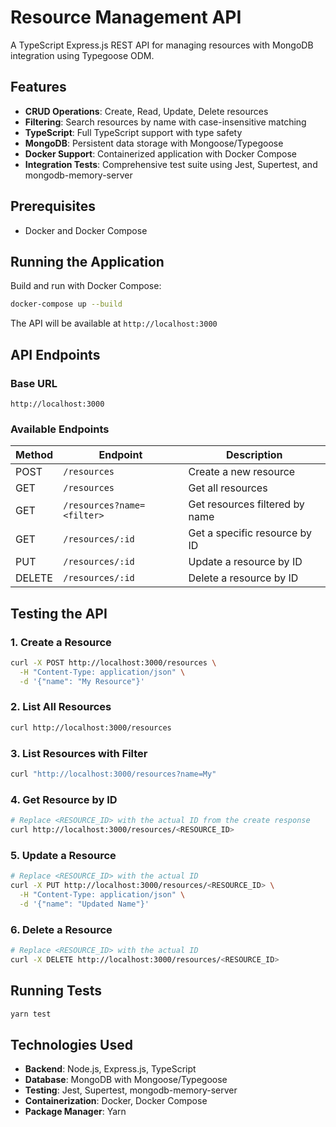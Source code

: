 # Resource Management API

A TypeScript Express.js REST API for managing resources with MongoDB integration using Typegoose ODM.

## Features

- **CRUD Operations**: Create, Read, Update, Delete resources
- **Filtering**: Search resources by name with case-insensitive matching
- **TypeScript**: Full TypeScript support with type safety
- **MongoDB**: Persistent data storage with Mongoose/Typegoose
- **Docker Support**: Containerized application with Docker Compose
- **Integration Tests**: Comprehensive test suite using Jest, Supertest, and mongodb-memory-server

## Prerequisites

- Docker and Docker Compose

## Running the Application

Build and run with Docker Compose:

```bash
docker-compose up --build
```

The API will be available at `http://localhost:3000`

## API Endpoints

### Base URL
`http://localhost:3000`

### Available Endpoints

| Method | Endpoint | Description |
|--------|----------|-------------|
| POST | `/resources` | Create a new resource |
| GET | `/resources` | Get all resources |
| GET | `/resources?name=<filter>` | Get resources filtered by name |
| GET | `/resources/:id` | Get a specific resource by ID |
| PUT | `/resources/:id` | Update a resource by ID |
| DELETE | `/resources/:id` | Delete a resource by ID |

## Testing the API

### 1. Create a Resource
```bash
curl -X POST http://localhost:3000/resources \
  -H "Content-Type: application/json" \
  -d '{"name": "My Resource"}'
```

### 2. List All Resources
```bash
curl http://localhost:3000/resources
```

### 3. List Resources with Filter
```bash
curl "http://localhost:3000/resources?name=My"
```

### 4. Get Resource by ID
```bash
# Replace <RESOURCE_ID> with the actual ID from the create response
curl http://localhost:3000/resources/<RESOURCE_ID>
```

### 5. Update a Resource
```bash
# Replace <RESOURCE_ID> with the actual ID
curl -X PUT http://localhost:3000/resources/<RESOURCE_ID> \
  -H "Content-Type: application/json" \
  -d '{"name": "Updated Name"}'
```

### 6. Delete a Resource
```bash
# Replace <RESOURCE_ID> with the actual ID
curl -X DELETE http://localhost:3000/resources/<RESOURCE_ID>
```

## Running Tests

```bash
yarn test
```

## Technologies Used

- **Backend**: Node.js, Express.js, TypeScript
- **Database**: MongoDB with Mongoose/Typegoose
- **Testing**: Jest, Supertest, mongodb-memory-server
- **Containerization**: Docker, Docker Compose
- **Package Manager**: Yarn 